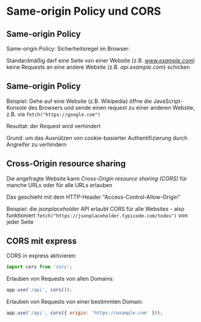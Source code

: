 # Same-origin Policy und CORS

## Same-origin Policy

Same-origin Policy: Sicherheitsregel im Browser:

Standardmäßig darf eine Seite von einer Website (z.B. _www.example.com_) keine Requests an eine andere Website (z.B. _api.example.com_) schicken

## Same-origin Policy

Beispiel: Gehe auf eine Website (z.B. Wikipedia) öffne die JavaScript-Konsole des Browsers und sende einen request zu einer anderen Website, z.B. via `fetch("https://google.com")`

Resultat: der Request wird verhindert

Grund: um das Ausnützen von cookie-basierter Authentifizierung durch Angreifer zu verhindern

## Cross-Origin resource sharing

Die angefragte Website kann _Cross-Origin resource sharing (CORS)_ für manche URLs oder für alle URLs erlauben

Das geschieht mit dem HTTP-Header "Access-Control-Allow-Origin"

Beispiel: die _jsonplaceholder_ API erlaubt CORS für alle Websites - also funktioniert `fetch("https://jsonplaceholder.typicode.com/todos")` von jeder Seite

## CORS mit express

CORS in express aktivieren:

```js
import cors from 'cors';
```

Erlauben von Requests von allen Domains:

```js
app.use('/api', cors());
```

Erlauben von Requests von einer bestimmten Domain:

```js
app.use('/api', cors({ origin: 'https://example.com' }));
```
